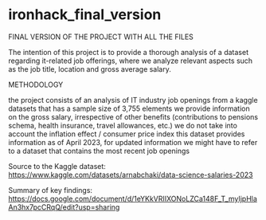 # ironhack_final_version
FINAL VERSION OF THE PROJECT WITH ALL THE FILES 

The intention of this project is to provide a thorough analysis of a dataset regarding it-related job offerings, where we analyze relevant aspects such as the job title, location and gross average salary.

METHODOLOGY

the project consists of an analysis of IT industry job openings from a kaggle datasets that has a sample size of 3,755 elements
we provide information on the gross salary, irrespective of other benefits (contributions to pensions schema, health insurance, travel allowances, etc.)
we do not take into account the inflation effect / consumer price index 
this dataset provides information as of April 2023, for updated information we might have to refer to a dataset that contains the most recent job openings 


Source to the Kaggle dataset: https://www.kaggle.com/datasets/arnabchaki/data-science-salaries-2023 

Summary of key findings: https://docs.google.com/document/d/1eYKkVRIIXONoLZCa148F_T_myIjpHlaAn3hx7pcCRqQ/edit?usp=sharing 

